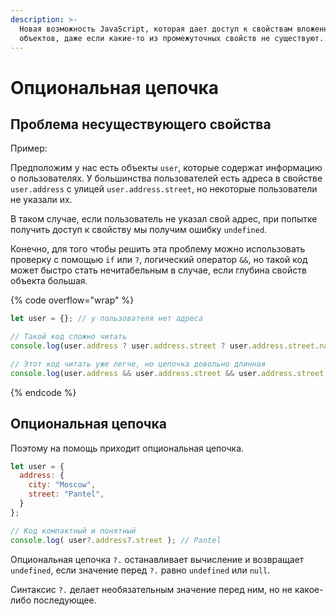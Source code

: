 ```yaml
---
description: >-
  Новая возможность JavaScript, которая дает доступ к свойствам вложенных
  объектов, даже если какие-то из промежуточных свойств не существуют.
---
```


# Опциональная цепочка

## Проблема несуществующего свойства

Пример:

Предположим у нас есть объекты `user`, которые содержат информацию о пользователях. У большинства пользователей есть адреса в свойстве `user.address` с улицей `user.address.street`, но некоторые пользователи не указали их.

В таком случае, если пользователь не указал свой адрес, при попытке получить доступ к свойству мы получим ошибку `undefined`.

Конечно, для того чтобы решить эта проблему можно использовать проверку с помощью `if` или `?`, логический оператор `&&`, но такой код может быстро стать нечитабельным в случае, если глубина свойств объекта большая.

{% code overflow="wrap" %}
```javascript
let user = {}; // у пользователя нет адреса

// Такой код сложно читать
console.log(user.address ? user.address.street ? user.address.street.name : null : null);

// Этот код читать уже легче, но цепочка довольно длинная
console.log(user.address && user.address.street && user.address.street.name)
```
{% endcode %}

## Опциональная цепочка

Поэтому на помощь приходит опциональная цепочка.

```javascript
let user = {
  address: {
    city: "Moscow",
    street: "Pantel",
  }
};

// Код компактный и понятный
console.log( user?.address?.street ); // Pantel
```

Опциональная цепочка `?.` останавливает вычисление и возвращает `undefined`, если значение перед `?.` равно `undefined` или `null`.

Синтаксис `?.` делает необязательным значение перед ним, но не какое-либо последующее.
